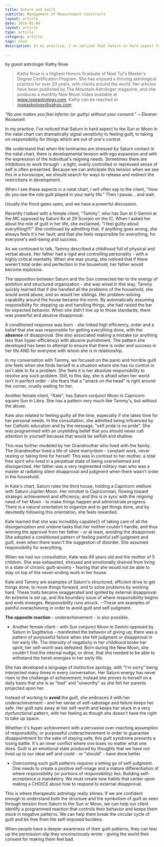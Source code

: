 ```yaml
---
title: Saturn and Guilt
subtitle: Management of Measurement Constructs
layout: article
date: 2016-05-04
layout: article
type: article
category: article
tags: none
description: In my practice, I've noticed that Saturn in hard aspect to the Sun or Moon in the natal chart can dramatically signal sensitivity to feeling guilt; to taking on responsibility for things which are out of one's control.

---
```

by guest astrologer Kathy Rose


>Kathy Rose is a Highest Honors Graduate of Noel Tyl's Master's Degree Certification Program. She has enjoyed a thriving astrological practice for over 20 years, with clients around the world. Her articles have been published by The Mountain Astrologer magazine, and she produces a monthly New Moon Video available at www.roseastrology.com. Kathy can be reached at roseastrology@yahoo.com


*"No one makes you feel inferior (or guilty) without your consent."
~ Eleanor Roosevelt*


In my practice, I've noticed that Saturn in hard aspect to the Sun or Moon in the natal chart can dramatically signal sensitivity to feeling guilt; to taking on responsibility for things which are out of one's control.

We understand that when the luminaries are stressed by Saturn contact in the natal chart, there is developmental tension with ego expansion and with the expression of the individual's reigning needs. Sometimes there are inhibitions to work through - a tight, overly controlled or repressed sense of self is often presented. Because we can anticipate this tension when we see this in a horoscope, we should search for ways to release and redirect the restrictions in development.

When I see these aspects in a natal chart, I will often say to the client, "How do you see the role guilt played in your early life." Then I pause... and wait.

Usually the flood gates open, and we have a powerful discussion.

Recently I talked with a female client, "Tammy", who has Sun at 0 Gemini at the MC opposed by Saturn Rx at 29 Scorpio on the IC. When I asked her about the role of guilt in her life, she exclaimed, "I feel guilty about everything!!!!" She continued by admitting that, if anything goes wrong, she always feels it's her fault; and that she feels responsible for everything, for everyone's well-being and success.

As we continued to talk, Tammy described a childhood full of physical and verbal abuse. Her father had a rigid and controlling personality - with a highly critical mentality. When she was young, she noticed that if there weren't total order and perfection in the household, her father would become explosive.

The opposition between Saturn and the Sun connected her to the energy of ambition and structured organization - she was wired in this way. Tammy quickly learned that if she handled all the problems of the household, she would avoid abuse, and so would her siblings. Her problem-solving capability around the house became the norm. By automatically assuming responsibility for stepping up and handling things, she had raised the bar for expected behavior. When she didn't live up to those standards, there was powerful and abusive disapproval.

A conditioned response was born - she linked high efficiency, order and a belief that she was responsible for getting everything done, with the **absence** of disapproval. She also associated making a mistake (or anything less than hyper-efficiency) with abusive punishment. The pattern she developed has been to attempt to ensure that there is order and success in her life AND for everyone with whom she is in relationship.

In my conversation with Tammy, we focused on the panic and horrible guilt she feels when she finds herself in a situation where she has no control or isn't able to fix a problem. She feels it is her absolute responsibility to resolve any such problem. Still, to this day, she is afraid when her world isn't in perfect order - she fears that a "smack on the head" is right around the corner, cruelly waiting for her.

Another female client, "Kate", has Saturn conjunct Moon in Capricorn square Sun in Libra. She has a pattern very much like Tammy's, but without the abuse.

Kate also related to feeling guilty all the time, especially if she takes time for her personal needs. In the consultation, she admitted being influenced by her Catholic education and by the message, "self pride is no pride". She was programmed with an unyielding belief that you should never call attention to yourself because that would be selfish and shallow.

This was further modeled by her Grandmother who lived with the family. The Grandmother lived a life of silent martyrdom - constant work, never resting or taking time for herself. This was in contrast to her mother, a total free spirit who lived in a perpetual state of being overwhelmed and disorganized. Her father was a very regimented military man who was a master at radiating silent disapproval and judgment when there wasn't order in the household.

In Kate's chart, Saturn rules the third house, holding a Capricorn stellium with Saturn-Jupiter-Moon. Her mindset is Capricornian, flowing toward strategic achievement and efficiency; and this is in sync with the reigning need of her Moon - to make things happen and administrate progress. There is a natural orientation to organize and to get things done, and by devotedly following this orientation, she feels rewarded.

Kate learned that she was incredibly capable(!) of taking care of all the disorganization and undone tasks that her mother couldn't handle, and thus winning the approval from her father - or at least, avoiding the disapproval. She adopted a conditioned pattern of feeling painful self-judgment and guilt, even when there wasn't the suggestion of disorder. She assumed responsibility for everything.

When we had our consultation, Kate was 49 years old and the mother of 5 children. She was exhausted, stressed and emotionally drained from living in a state of chronic guilt-anxiety - fearing that she would not be able to stay on top of the never-ending work in her house.

Kate and Tammy are examples of Saturn's structured, efficient drive to get things done, to move things forward, and to solve problems by working hard. These traits became exaggerated and ignited by external disapproval. An extreme is set up, and the boundary issue of where responsibility begins and ends emerges. Responsibility runs amuck. --These are examples of painful overachieving in order to avoid guilt and self-judgment.

**The opposite reaction** - underachievement - is also possible.

- Another female client - with Sun conjunct Moon in Gemini opposed by Saturn in Sagittarius - manifested the behavior of giving up; there was a pattern of purposeful failure when she felt judgment or disapproval in her early life. The intensity of negativity in her childhood broke her spirit; her self-worth was defeated. Born during the New Moon, she couldn't find the internal nudge, or drive, that she needed to be able to withstand the harsh energies in her early life.

She has developed a language of instinctive apology, with "I'm sorry" being interjected many times in every conversation. Her Saturn energy has never risen to the challenge of achievement; instead she proves to herself on a daily basis that she is as "bad" and "unworthy" as she felt her parents projected upon her.

Instead of working to **avoid** the guilt, she embraces it with her underachievement - and her sense of self-sabotage and failure keeps her safe. Her guilt eats away at her self-worth and keeps her stuck in a very dysfunctional pattern, with her feeling as though she doesn't have the right to take up space.

Whether it's hyper-achievement with a pervasive over-reaching assumption of responsibility, or purposeful underachievement in order to guarantee disappointment for the sake of staying safe, this guilt syndrome presents a losing battle. It's an inner conflict where one loses no matter what one does. Guilt is an emotional state produced by thoughts that we have not lived up to our ideal self and could - or "should" - have done better.

- Overcoming such guilt patterns requires a letting go of self-judgment. One needs to create a positive self-image and a mature differentiation of where responsibility (or portions of responsibility) lies. Building self-acceptance is mandatory. We must create new habits that center upon making a CHOICE about how to respond to external disapproval.

This is where therapeutic astrology really shines. If we are confident enough to understand both the structure and the symbolism of guilt as seen through tension from Saturn to the Sun or Moon, we can help our client identify a programmed reaction that controls their behavior and keeps them stuck in negative patterns. We can help them break the circular cycle of guilt and be free from the self-imposed burdens.

When people have a deeper awareness of their guilt patterns, they can tear up the permission slip they unconsciously wrote - giving the world their consent for making them feel bad.